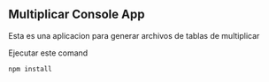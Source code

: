 ## Multiplicar Console App

Esta es una aplicacion para generar archivos  de tablas  de multiplicar 

Ejecutar este comand

```
npm install
```
